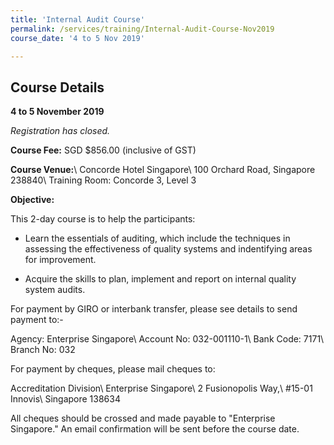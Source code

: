 ```yaml
---
title: 'Internal Audit Course'
permalink: /services/training/Internal-Audit-Course-Nov2019
course_date: '4 to 5 Nov 2019'

---
```



## Course Details
**4 to 5 November 2019**

*Registration has closed.*

**Course Fee:** SGD $856.00 (inclusive of GST)

**Course Venue:**\\
Concorde Hotel Singapore\\
100 Orchard Road, Singapore 238840\\
Training Room: Concorde 3, Level 3
<!-- COMMENT: The double backslashes are used to denote a line break without paragraph spacing -->
 
**Objective:**

This 2-day course is to help the participants:  

* Learn the essentials of auditing, which include the techniques in assessing the effectiveness of quality systems and indentifying areas for improvement.

* Acquire the skills to plan, implement and report on internal quality system audits.

<!--
COMMENT: This portion has been commented out as the course has been closed for registration.
We are now open for registration. Click on this link for the online [registration form](https://form.gov.sg/5d92eef07ed5070012452eba){:target="_blank"}.
-->

For payment by GIRO or interbank transfer, please see details to send payment to:-

Agency:  Enterprise Singapore\\
Account No:  032-001110-1\\
Bank Code:  7171\\
Branch No:  032

For payment by cheques, please mail cheques to:

Accreditation Division\\
Enterprise Singapore\\
2 Fusionopolis Way,\\
#15-01 Innovis\\
Singapore 138634
<!-- COMMENT: The double backslashes are used to denote a new line break without the paragraph spacing -->

All cheques should be crossed and made payable to "Enterprise Singapore." An email confirmation will be sent before the course date. 
  
